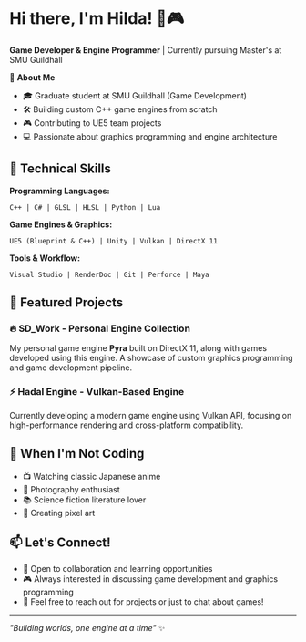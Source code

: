 # Hi there, I'm Hilda! 👋🎮

**Game Developer & Engine Programmer** | Currently pursuing Master's at SMU Guildhall

🎯 **About Me**
- 🎓 Graduate student at SMU Guildhall (Game Development)
- 🛠️ Building custom C++ game engines from scratch
- 🎮 Contributing to UE5 team projects
- 💻 Passionate about graphics programming and engine architecture

## 🔧 Technical Skills

**Programming Languages:**
```
C++ | C# | GLSL | HLSL | Python | Lua
```

**Game Engines & Graphics:**
```
UE5 (Blueprint & C++) | Unity | Vulkan | DirectX 11
```

**Tools & Workflow:**
```
Visual Studio | RenderDoc | Git | Perforce | Maya
```

## 🚀 Featured Projects

### 🔥 **SD_Work** - Personal Engine Collection
My personal game engine **Pyra** built on DirectX 11, along with games developed using this engine. A showcase of custom graphics programming and game development pipeline.

### ⚡ **Hadal Engine** - Vulkan-Based Engine
Currently developing a modern game engine using Vulkan API, focusing on high-performance rendering and cross-platform compatibility.

## 🎨 When I'm Not Coding

- 📺 Watching classic Japanese anime
- 📸 Photography enthusiast
- 📚 Science fiction literature lover
- 🎨 Creating pixel art

## 📫 Let's Connect!

- 💼 Open to collaboration and learning opportunities
- 🎮 Always interested in discussing game development and graphics programming
- 📧 Feel free to reach out for projects or just to chat about games!

---

*"Building worlds, one engine at a time"* ✨

<!--
**Hilda-zzz/Hilda-zzz** is a ✨ _special_ ✨ repository because its `README.md` (this file) appears on your GitHub profile.

Here are some ideas to get you started:

- 🔭 I’m currently working on ...
- 🌱 I’m currently learning ...
- 👯 I’m looking to collaborate on ...
- 🤔 I’m looking for help with ...
- 💬 Ask me about ...
- 📫 How to reach me: ...
- 😄 Pronouns: ...
- ⚡ Fun fact: ...
-->
